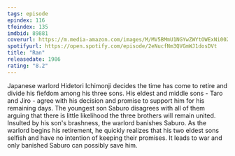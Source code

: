 ```yaml
---
tags: episode
epindex: 116
tfoindex: 135
imdbid: 89881
coverurl: https://m.media-amazon.com/images/M/MV5BMmU1NGYwZWYtOWExNi00ZTEyLTgwMmUtM2ZlMDVjNWM4YjVlXkEyXkFqcGdeQXVyMjUzOTY1NTc@._V1_SX202_CR0,0,202,300_.jpg
spotifyurl: https://open.spotify.com/episode/2eNucfNm3QVGmWJ1dosDVt
title: "Ran"
releasedate: 1986
rating: "8.2"
---
```


Japanese warlord Hidetori Ichimonji decides the time has come to retire and divide his fiefdom among his three sons. His eldest and middle sons - Taro and Jiro - agree with his decision and promise to support him for his remaining days. The youngest son Saburo disagrees with all of them arguing that there is little likelihood the three brothers will remain united. Insulted by his son's brashness, the warlord banishes Saburo. As the warlord begins his retirement, he quickly realizes that his two eldest sons selfish and have no intention of keeping their promises. It leads to war and only banished Saburo can possibly save him.